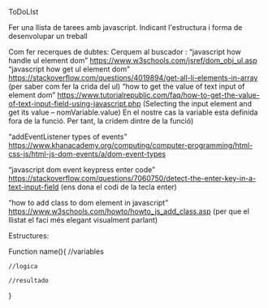 ToDoLIst

Fer una llista de tarees amb javascript. Indicant l'estructura i forma de desenvolupar un treball

Com fer recerques de dubtes:
Cerquem al buscador :
“javascript how handle ul element dom” https://www.w3schools.com/jsref/dom_obj_ul.asp
“javascript how get ul element dom” https://stackoverflow.com/questions/4019894/get-all-li-elements-in-array (per saber com fer la crida del ul)
“how to get the value of text input of element dom” https://www.tutorialrepublic.com/faq/how-to-get-the-value-of-text-input-field-using-javascript.php (Selecting the input element and get its value – nomVariable.value) En el nostre cas la variable esta definida fora de la funció. Per tant, la cridem dintre de la funció)

“addEventListener types of events” https://www.khanacademy.org/computing/computer-programming/html-css-js/html-js-dom-events/a/dom-event-types 

“javascript dom event keypress enter code” https://stackoverflow.com/questions/7060750/detect-the-enter-key-in-a-text-input-field (ens dona el codi de la tecla enter)

“how to add class to dom element in javascript” https://www.w3schools.com/howto/howto_js_add_class.asp (per que el llistat el faci més elegant visualment parlant)
 


Estructures:

Function name(){
	//variables

    //logica

    //resultado


}
